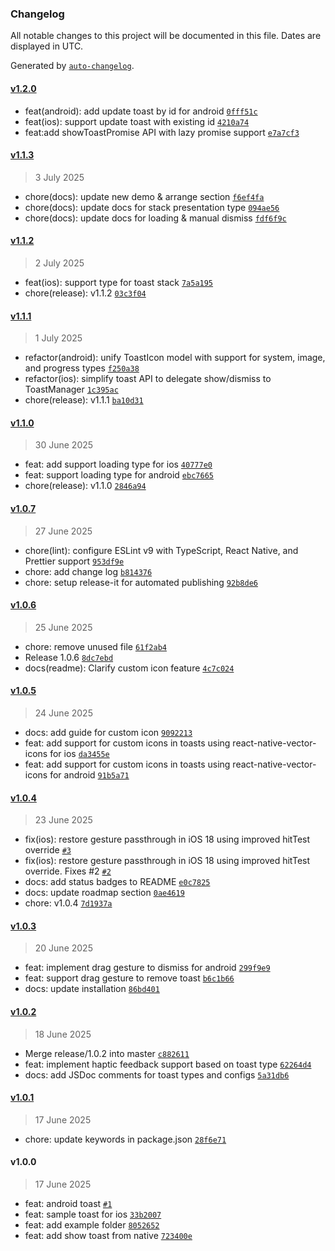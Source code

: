 ### Changelog

All notable changes to this project will be documented in this file. Dates are displayed in UTC.

Generated by [`auto-changelog`](https://github.com/CookPete/auto-changelog).

#### [v1.2.0](https://github.com/kiethuynh0904/react-native-nitro-toast/compare/v1.1.3...v1.2.0)

- feat(android): add update toast by id for android [`0fff51c`](https://github.com/kiethuynh0904/react-native-nitro-toast/commit/0fff51cbc97f3db9464b4ee4e8fb383933f7684e)
- feat(ios): support update toast with existing id [`4210a74`](https://github.com/kiethuynh0904/react-native-nitro-toast/commit/4210a74b2ae2f8bd9935e3638f1141b411a9edc0)
- feat:add showToastPromise API with lazy promise support [`e7a7cf3`](https://github.com/kiethuynh0904/react-native-nitro-toast/commit/e7a7cf3e758ca1db8972a2fd66f2db6f66699f26)

#### [v1.1.3](https://github.com/kiethuynh0904/react-native-nitro-toast/compare/v1.1.2...v1.1.3)

> 3 July 2025

- chore(docs): update new demo & arrange section [`f6ef4fa`](https://github.com/kiethuynh0904/react-native-nitro-toast/commit/f6ef4fa8335a988260cc2a1e673016dd103eb80f)
- chore(docs): update docs for stack presentation type [`094ae56`](https://github.com/kiethuynh0904/react-native-nitro-toast/commit/094ae562fd5b13a5eb5f8e30a5a211faed499f80)
- chore(docs): update docs for loading & manual dismiss [`fdf6f9c`](https://github.com/kiethuynh0904/react-native-nitro-toast/commit/fdf6f9c9558e781e6e5e51f2731b0aad8330258d)

#### [v1.1.2](https://github.com/kiethuynh0904/react-native-nitro-toast/compare/v1.1.1...v1.1.2)

> 2 July 2025

- feat(ios): support type for toast stack [`7a5a195`](https://github.com/kiethuynh0904/react-native-nitro-toast/commit/7a5a195e4ac251b741139fe69cbbf9ba31386b27)
- chore(release): v1.1.2 [`03c3f04`](https://github.com/kiethuynh0904/react-native-nitro-toast/commit/03c3f041cf14253dd89d9092cbc724ed61d8c32e)

#### [v1.1.1](https://github.com/kiethuynh0904/react-native-nitro-toast/compare/v1.1.0...v1.1.1)

> 1 July 2025

- refactor(android): unify ToastIcon model with support for system, image, and progress types [`f250a38`](https://github.com/kiethuynh0904/react-native-nitro-toast/commit/f250a387584127076a3344ee1e81666245cf90f4)
- refactor(ios): simplify toast API to delegate show/dismiss to ToastManager [`1c395ac`](https://github.com/kiethuynh0904/react-native-nitro-toast/commit/1c395ac60c72d42931efa0c35b0399bbfc8a65d8)
- chore(release): v1.1.1 [`ba10d31`](https://github.com/kiethuynh0904/react-native-nitro-toast/commit/ba10d3182ba96b1156dd98eb4ea18121d402748c)

#### [v1.1.0](https://github.com/kiethuynh0904/react-native-nitro-toast/compare/v1.0.7...v1.1.0)

> 30 June 2025

- feat: add support loading type for ios [`40777e0`](https://github.com/kiethuynh0904/react-native-nitro-toast/commit/40777e0941adf603790363f3587578f35d821b2e)
- feat: support loading type for android [`ebc7665`](https://github.com/kiethuynh0904/react-native-nitro-toast/commit/ebc76653d558a5b5acd5f84d264ebc9334cb7452)
- chore(release): v1.1.0 [`2846a94`](https://github.com/kiethuynh0904/react-native-nitro-toast/commit/2846a9418cee0f7fbfac24ba0b67f60d93c753d8)

#### [v1.0.7](https://github.com/kiethuynh0904/react-native-nitro-toast/compare/v1.0.6...v1.0.7)

> 27 June 2025

- chore(lint): configure ESLint v9 with TypeScript, React Native, and Prettier support [`953df9e`](https://github.com/kiethuynh0904/react-native-nitro-toast/commit/953df9e5d3f3803fa633377f7651de3eeefa5cce)
- chore: add change log [`b814376`](https://github.com/kiethuynh0904/react-native-nitro-toast/commit/b81437611054322eb953355df38441fbdbc58622)
- chore: setup release-it for automated publishing [`92b8de6`](https://github.com/kiethuynh0904/react-native-nitro-toast/commit/92b8de6c84aef18d8d0c809bca1720c1cf00e481)

#### [v1.0.6](https://github.com/kiethuynh0904/react-native-nitro-toast/compare/v1.0.5...v1.0.6)

> 25 June 2025

- chore: remove unused file [`61f2ab4`](https://github.com/kiethuynh0904/react-native-nitro-toast/commit/61f2ab496686237caf269275b57280131f0c0e89)
- Release 1.0.6 [`8dc7ebd`](https://github.com/kiethuynh0904/react-native-nitro-toast/commit/8dc7ebd234cab40960569a250d30ad6c51da346b)
- docs(readme): Clarify custom icon feature [`4c7c024`](https://github.com/kiethuynh0904/react-native-nitro-toast/commit/4c7c0244242a274d3dbd81798d94046b5669955a)

#### [v1.0.5](https://github.com/kiethuynh0904/react-native-nitro-toast/compare/v1.0.4...v1.0.5)

> 24 June 2025

- docs: add guide for custom icon [`9092213`](https://github.com/kiethuynh0904/react-native-nitro-toast/commit/90922130c48e31b20564d9ce7dc2a012bfca579f)
- feat: add support for custom icons in toasts using react-native-vector-icons for ios [`da3455e`](https://github.com/kiethuynh0904/react-native-nitro-toast/commit/da3455e7ab85844bf97c83f3b34832ad488bd96d)
- feat: add support for custom icons in toasts using react-native-vector-icons for android [`91b5a71`](https://github.com/kiethuynh0904/react-native-nitro-toast/commit/91b5a71765c1dc0746c260f1089d73db086d4034)

#### [v1.0.4](https://github.com/kiethuynh0904/react-native-nitro-toast/compare/v1.0.3...v1.0.4)

> 23 June 2025

- fix(ios): restore gesture passthrough in iOS 18 using improved hitTest override [`#3`](https://github.com/kiethuynh0904/react-native-nitro-toast/pull/3)
- fix(ios): restore gesture passthrough in iOS 18 using improved hitTest override. Fixes #2 [`#2`](https://github.com/kiethuynh0904/react-native-nitro-toast/issues/2)
- docs: add status badges to README [`e0c7825`](https://github.com/kiethuynh0904/react-native-nitro-toast/commit/e0c7825425d83082420da45a4d5d7afd1132c673)
- docs: update roadmap section [`0ae4619`](https://github.com/kiethuynh0904/react-native-nitro-toast/commit/0ae4619b539b0a99305114e3f32d20e5a3df3288)
- chore: v1.0.4 [`7d1937a`](https://github.com/kiethuynh0904/react-native-nitro-toast/commit/7d1937a4a68776b5621ae4ca23ce32f7d792f665)

#### [v1.0.3](https://github.com/kiethuynh0904/react-native-nitro-toast/compare/v1.0.2...v1.0.3)

> 20 June 2025

- feat: implement drag gesture to dismiss for android [`299f9e9`](https://github.com/kiethuynh0904/react-native-nitro-toast/commit/299f9e92c7e6da6ba98443f5993b059e30498b8e)
- feat: support drag gesture to remove toast [`b6c1b66`](https://github.com/kiethuynh0904/react-native-nitro-toast/commit/b6c1b663687ca1510e4e6fcdc37995fafcd23bea)
- docs: update installation [`86bd401`](https://github.com/kiethuynh0904/react-native-nitro-toast/commit/86bd401fcca1d0ef7b341ca39797fd372bc3767b)

#### [v1.0.2](https://github.com/kiethuynh0904/react-native-nitro-toast/compare/v1.0.1...v1.0.2)

> 18 June 2025

- Merge release/1.0.2 into master [`c882611`](https://github.com/kiethuynh0904/react-native-nitro-toast/commit/c882611a79c810e58f6fae8a6aa5297f5bf51c5a)
- feat: implement haptic feedback support based on toast type [`62264d4`](https://github.com/kiethuynh0904/react-native-nitro-toast/commit/62264d4f659d660d2a6dd25b247b9b47bf3cbf38)
- docs: add JSDoc comments for toast types and configs [`5a31db6`](https://github.com/kiethuynh0904/react-native-nitro-toast/commit/5a31db6ff654d21f5c0f3c824a1bd9e7289a1721)

#### [v1.0.1](https://github.com/kiethuynh0904/react-native-nitro-toast/compare/v1.0.0...v1.0.1)

> 17 June 2025

- chore: update keywords in package.json [`28f6e71`](https://github.com/kiethuynh0904/react-native-nitro-toast/commit/28f6e71d2e2157c22952daaaa497c4b191d94430)

#### v1.0.0

> 17 June 2025

- feat: android toast [`#1`](https://github.com/kiethuynh0904/react-native-nitro-toast/pull/1)
- feat: sample toast for ios [`33b2007`](https://github.com/kiethuynh0904/react-native-nitro-toast/commit/33b20070196e592c9a6ba63ea28a810ccedd035b)
- feat: add example folder [`8052652`](https://github.com/kiethuynh0904/react-native-nitro-toast/commit/80526521a19451be05943cdfc28b3ce4137b0804)
- feat: add show toast from native [`723400e`](https://github.com/kiethuynh0904/react-native-nitro-toast/commit/723400e6b464735ca9a9fef7d365c30881f54ccd)
